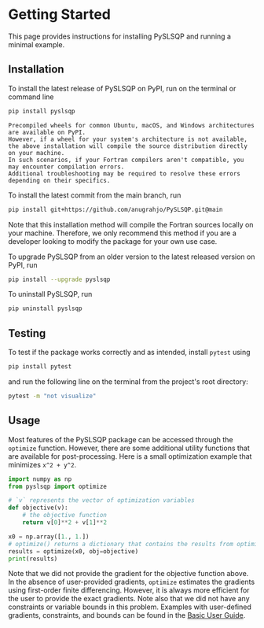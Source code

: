 # Getting Started
This page provides instructions for installing PySLSQP
and running a minimal example.

<!-- ## Dependencies
Before installing PySLSQP, make sure you have the dependencies installed.
Numpy is the minimum requirement for using PySLSQP. 
[numpy](https://numpy.org/install/) can be installed from PyPI with
```sh
pip install numpy
```
Additionally, if you need to save optimization data and visualize different variables during the optimization,
install `h5py` and `matplotlib` respectively.
All the dependencies can be installed at once with 
```sh
pip install numpy h5py matplotlib
``` -->

## Installation

To install the latest release of PySLSQP on PyPI, run on the terminal or command line
```sh
pip install pyslsqp
```

```{Warning}
Precompiled wheels for common Ubuntu, macOS, and Windows architectures are available on PyPI.
However, if a wheel for your system's architecture is not available,
the above installation will compile the source distribution directly on your machine.
In such scenarios, if your Fortran compilers aren't compatible, you may encounter compilation errors.
Additional troubleshooting may be required to resolve these errors depending on their specifics.
```

To install the latest commit from the main branch, run
```sh
pip install git+https://github.com/anugrahjo/PySLSQP.git@main
```
Note that this installation method will compile the Fortran sources locally on your machine.
Therefore, we only recommend this method if you are a developer looking to modify the package for your own use case.

To upgrade PySLSQP from an older version to the latest released version on PyPI, run
```sh
pip install --upgrade pyslsqp
```

To uninstall PySLSQP, run
```sh
pip uninstall pyslsqp
```

## Testing
To test if the package works correctly and as intended, install `pytest` using
```sh
pip install pytest
```
and run the following line on the terminal from the project's root directory:
```sh
pytest -m "not visualize"
```

## Usage
Most features of the PySLSQP package can be accessed through the `optimize` function.
However, there are some additional utility functions that are available for post-processing.
Here is a small optimization example that minimizes `x^2 + y^2`.
```python
import numpy as np
from pyslsqp import optimize

# `v` represents the vector of optimization variables
def objective(v):
    # the objective function
    return v[0]**2 + v[1]**2

x0 = np.array([1., 1.])
# optimize() returns a dictionary that contains the results from optimization
results = optimize(x0, obj=objective)
print(results)
```
Note that we did not provide the gradient for the objective function above.
In the absence of user-provided gradients, `optimize` estimates the gradients
using first-order finite differencing.
However, it is always more efficient for the user to provide the exact gradients.
Note also that we did not have any constraints or variable bounds in this problem.
Examples with user-defined gradients, constraints, and bounds
can be found in the [Basic User Guide](./basic.ipynb).